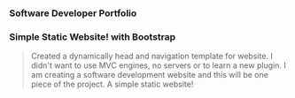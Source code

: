 
### Software Developer Portfolio
### Simple Static Website! with Bootstrap

>Created a dynamically head and navigation template for website.
>I didn't want to use MVC engines, no servers or to learn a new plugin.
>I am creating a software development website and this will be one piece of the project.
>A simple static website!
